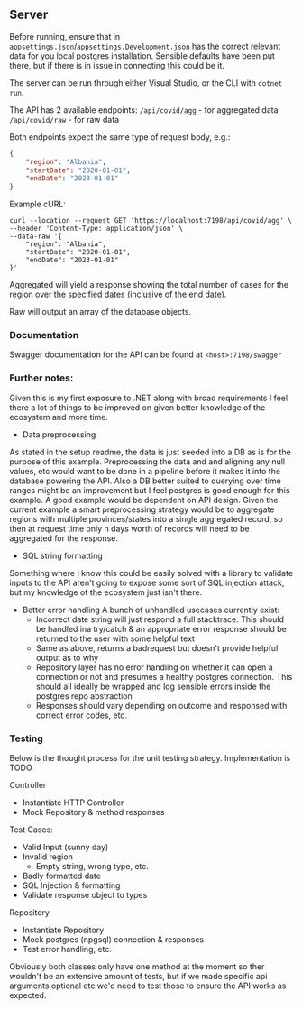 ## Server

Before running, ensure that in `appsettings.json`/`appsettings.Development.json` has the correct relevant data for you local postgres installation. Sensible defaults have been put there, but if there is in issue in connecting this could be it.

The server can be run through either Visual Studio, or the CLI with `dotnet run`.

The API has 2 available endpoints:
`/api/covid/agg` - for aggregated data
`/api/covid/raw` - for raw data


Both endpoints expect the same type of request body, e.g.: 

```json
{
    "region": "Albania",
    "startDate": "2020-01-01",
    "endDate": "2023-01-01"
}
```

Example cURL:
```
curl --location --request GET 'https://localhost:7198/api/covid/agg' \
--header 'Content-Type: application/json' \
--data-raw '{
    "region": "Albania",
    "startDate": "2020-01-01",
    "endDate": "2023-01-01"
}'
```

Aggregated will yield a response showing the total number of cases for the region over the specified dates (inclusive of the end date).

Raw will output an array of the database objects.

### Documentation

Swagger documentation for the API can be found at `<host>:7198/swagger`

### Further notes:

Given this is my first exposure to .NET along with broad requirements I feel there a lot of things to be improved on given better knowledge of the ecosystem and more time.

- Data preprocessing

As stated in the setup readme, the data is just seeded into a DB as is for the purpose of this example. Preprocessing the data and and aligning any null values, etc would want to be done in a pipeline before it makes it into the database powering the API. Also a DB better suited to querying over time ranges might be an improvement but I feel postgres is good enough for this example.
A good example would be dependent on API design. Given the current example a smart preprocessing strategy would be to aggregate regions with multiple provinces/states into a single aggregated record, so then at request time only n days worth of records will need to be aggregated for the response.

- SQL string formatting

Something where I know this could be easily solved with a library to validate inputs to the API aren't going to expose some sort of SQL injection attack, but my knowledge of the ecosystem just isn't there.

- Better error handling 
A bunch of unhandled usecases currently exist:
  - Incorrect date string will just respond a full stacktrace. This should be handled ina  try/catch & an appropriate error response should be returned to the user with some helpful text
  - Same as above, returns a badrequest but doesn't provide helpful output as to why
  - Repository layer has no error handling on whether it can open a connection or not and presumes a healthy postgres connection. This should all ideally be wrapped and log sensible errors inside the postgres repo abstraction
  - Responses should vary depending on outcome and responsed with correct error codes, etc.

### Testing

Below is the thought process for the unit testing strategy. Implementation is TODO

Controller
  - Instantiate HTTP Controller
  - Mock Repository & method responses

  Test Cases:
  - Valid Input (sunny day)
  - Invalid region
    - Empty string, wrong type, etc.
  - Badly formatted date
  - SQL Injection & formatting
  - Validate response object to types

Repository
  - Instantiate Repository
  - Mock postgres (npgsql) connection & responses
  - Test error handling, etc.

Obviously both classes only have one method at the moment so ther wouldn't be an extensive amount of tests, but if we made specific api arguments optional etc we'd need to test those to ensure the API works as expected.
